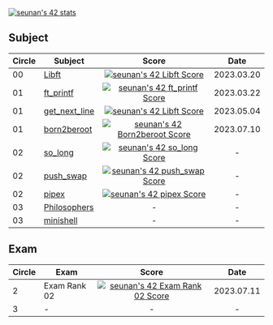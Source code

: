 [![seunan's 42 stats](https://badge42.vercel.app/api/v2/clffdagdh001109kzdz8dck42/stats?cursusId=21&coalitionId=87)](https://github.com/JaeSeoKim/badge42)

## Subject
|Circle|Subject|Score|Date|
|----|----|:----:|:----:|
|00|[Libft](https://github.com/42seoul-translation/subject_ko/blob/master/ft_printf/ft_printf.ko.md)|[![seunan's 42 Libft Score](https://badge42.vercel.app/api/v2/clffdagdh001109kzdz8dck42/project/3024509)](https://github.com/JaeSeoKim/badge42)|2023.03.20|
|01|[ft_printf](https://github.com/42seoul-translation/subject_ko/blob/master/ft_printf/ft_printf.ko.md)|[![seunan's 42 ft_printf Score](https://badge42.vercel.app/api/v2/clffdagdh001109kzdz8dck42/project/3033532)](https://github.com/JaeSeoKim/badge42)|2023.03.22|
|01|[get_next_line](https://github.com/42seoul-translation/subject_ko/blob/master/get_next_line/get_next_line.ko.md)|[![seunan's 42 Libft Score](https://badge42.vercel.app/api/v2/clffdagdh001109kzdz8dck42/project/3024509)](https://github.com/JaeSeoKim/badge42)|2023.05.04|
|01|[born2beroot](https://github.com/42seoul-translation/subject_ko/blob/master/born2beroot/born2beroot.md)|[![seunan's 42 Born2beroot Score](https://badge42.vercel.app/api/v2/clffdagdh001109kzdz8dck42/project/3033535)](https://github.com/JaeSeoKim/badge42)|2023.07.10|
|02|[so_long](https://github.com/seungwonme/42cursus/tree/main/2_so_long)|[![seunan's 42 so_long Score](https://badge42.vercel.app/api/v2/clffdagdh001109kzdz8dck42/project/3155078)](https://github.com/JaeSeoKim/badge42)|-|
|02|[push_swap](https://github.com/seungwonme/42cursus/tree/main/2_push_swap)|[![seunan's 42 push_swap Score](https://badge42.vercel.app/api/v2/clffdagdh001109kzdz8dck42/project/3155076)](https://github.com/JaeSeoKim/badge42)|-|
|02|[pipex](https://github.com/seungwonme/42cursus/tree/main/2_pipex)|[![seunan's 42 pipex Score](https://badge42.vercel.app/api/v2/clffdagdh001109kzdz8dck42/project/3158459)](https://github.com/JaeSeoKim/badge42)|-|
|03|[Philosophers]()|-|-|
|03|[minishell]()|-|-|


## Exam
|Circle|Exam|Score|Date|
|----|----|:----:|:----:|
|2|Exam Rank 02|[![seunan's 42 Exam Rank 02 Score](https://badge42.vercel.app/api/v2/clffdagdh001109kzdz8dck42/project/3155073)](https://github.com/JaeSeoKim/badge42)|2023.07.11|
|3|-|-|-|
